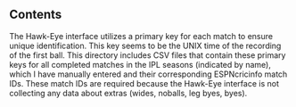 ## Contents 

The Hawk-Eye interface utilizes a primary key for each match to ensure unique identification. This key seems to be the UNIX time of the recording of the first ball. This directory includes CSV files that contain these primary keys for all completed matches in the IPL seasons (indicated by name), which I have manually entered and their corresponding ESPNcricinfo match IDs. These match IDs are required because the Hawk-Eye interface is not collecting any data about extras (wides, noballs, leg byes, byes).